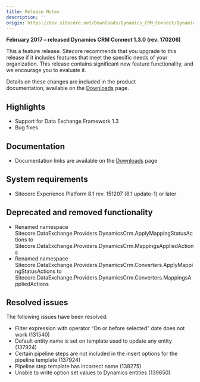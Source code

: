 ```yaml
---
title: Release Notes
description: ''
origin: https://dev.sitecore.net/Downloads/Dynamics_CRM_Connect/Dynamics_CRM_Connect_1/Dynamics_CRM_Connect_1_3/Release_Notes
---
```


**February 2017 – released Dynamics CRM Connect 1.3.0 (rev. 170206)**

This a feature release. Sitecore recommends that you upgrade to this release if it includes features that meet the specific needs of your organization. This release contains significant new feature functionality, and we encourage you to evaluate it.

Details on these changes are included in the product documentation, available on the [Downloads](/downloads/Dynamics_CRM_Connect/Dynamics_CRM_Connect_1/Dynamics_CRM_Connect_1_3) page.

## Highlights

-   Support for Data Exchange Framework 1.3
-   Bug fixes

## Documentation

-   Documentation links are available on the [Downloads](/downloads/Dynamics_CRM_Connect/Dynamics_CRM_Connect_1/Dynamics_CRM_Connect_1_3) page

## System requirements

-   Sitecore Experience Platform 8.1 rev. 151207 (8.1 update-1) or later

## Deprecated and removed functionality

-   Renamed namespace Sitecore.DataExchange.Providers.DynamicsCrm.ApplyMappingStatusActions to Sitecore.DataExchange.Providers.DynamicsCrm.MappingsAppliedActions
-   Renamed namespace Sitecore.DataExchange.Providers.DynamicsCrm.Converters.ApplyMappingStatusActions to Sitecore.DataExchange.Providers.DynamicsCrm.Converters.MappingsAppliedActions

## Resolved issues

The following issues have been resolved:

-   Filter expression with operator “On or before selected” date does not work (131540)
-   Default entity name is set on template used to update any entity (137924)
-   Certain pipeline steps are not included in the insert options for the pipeline template (137924)
-   Pipeline step template has incorrect name (138275)
-   Unable to write option set values to Dynamics entities (139650)